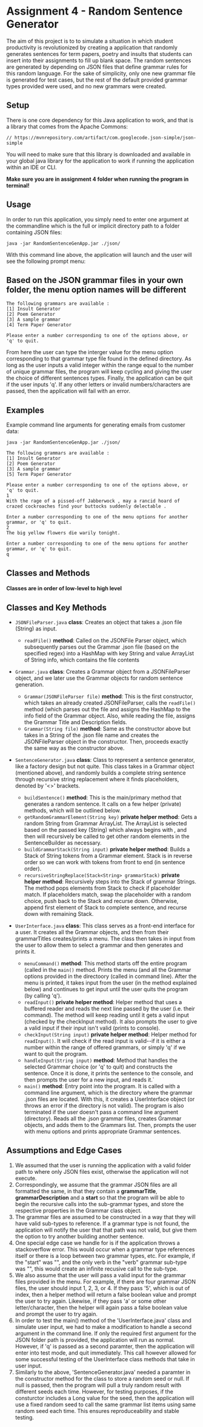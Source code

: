# Assignment 4 - Random Sentence Generator

The aim of this project is to to simulate a situation in which student productivity is revolutionized by creating a application that randomly generates sentences for term papers, poetry and insults that students can insert into their assignments to fill up blank space.  The random sentences are generated by depending on JSON files that define grammar rules for this random language. For the sake of simplicity, only one new grammar file is generated for test cases, but the rest of the default provided grammar types provided were used, and no new grammars were created.

## Setup

There is one core dependency for this Java application to work, and that is a library that comes from the Apache Commons:

```
// https://mvnrepository.com/artifact/com.googlecode.json-simple/json-simple
```

You will need to make sure that this library is downloaded and available in your global java library for the application to work if running the application within an IDE or CLI.

**Make sure you are in assignment 4 folder when running the program in terminal!**

## Usage

In order to run this application, you simply need to enter one argument at the commandline which is the full or implicit directory path to a folder containing JSON files:

```
java -jar RandomSentenceGenApp.jar ./json/
```

With this command line above, the application will launch and the user will see the following prompt menu:

## Based on the JSON grammar files in your own folder, the menu option names will be different

```
The following grammars are available :
[1] Insult Generator
[2] Poem Generator
[3] A sample grammar
[4] Term Paper Generator

Please enter a number corresponding to one of the options above, or 'q' to quit.
```
From here the user can type the interger value for the menu option corresponding to that grammar type file found in the defined directory. As long as the user inputs a valid integer within the range equal to the number of unique grammar files, the program will keep cycling and giving the user the choice of different sentences types. Finally, the application can be quit if the user inputs 'q'.  If any other letters or invalid numbers/characters are passed, then the application will fail with an error.

## Examples

Example command line arguments for generating emails from customer data:

```
java -jar RandomSentenceGenApp.jar ./json/

The following grammars are available :
[1] Insult Generator
[2] Poem Generator
[3] A sample grammar
[5] Term Paper Generator

Please enter a number corresponding to one of the options above, or 'q' to quit.
1
With the rage of a pissed-off Jabberwock , may a rancid hoard of crazed cockroaches find your buttocks suddenly delectable .

Enter a number corresponding to one of the menu options for another grammar, or 'q' to quit.
2
The big yellow flowers die warily tonight.

Enter a number corresponding to one of the menu options for another grammar, or 'q' to quit.
q
```

## Classes and Methods
#### Classes are in order of low-level to high level

## Classes and Key Methods


- `JSONFileParser.java` **class**: Creates an object that takes a .json file (String) as input. 
  - `readFile()` **method**: Called on the JSONFile Parser object, which subsequently parses out the Grammar .json file (based on the specified regex) into a           HashMap with key String and value ArrayList of String info, which contains the file contents
  
- `Grammar.java` **class**: Creates a Grammar object from a JSONFileParser object, and we later use the Grammar objects for random sentence generation.
  - `Grammar(JSONFileParser file)` **method**: This is the first constructor, which takes an already created JSONFileParser, calls the `readFile()` method (which       parses out the file and assigns the HashMap to the info field of the Grammar object. Also, while reading the file, assigns the Grammar Title and Description         fields.
  - `Grammar(String file)` **method**: Same as the constructor above but takes in a String of the .json file name and creates the JSONFileParser object in the           constructor. Then, proceeds exactly the same way as the constructor above.
  
- `SentenceGenerator.java` **class**: Class to represent a sentence generator, like a factory design but not quite. This class takes in a Grammar object (mentioned   above), and randomly builds a complete string sentence through recursive string replacement where it finds placeholders, denoted by '<>' brackets.
  - `buildSentence()` **method**: This is the main/primary method that generates a random sentence. It calls on a few helper (private) methods, which will be           outlined below.
  - `getRandomGrammarElement(String key)` **private helper method**: Gets a random String from Grammar ArrayList. The ArrayList is selected based on the passed key     (String) which always begins with <start>, and then will recursively be called to get other random elements in the SentenceBuilder as necessary.
  - `buildGrammarStack(String input)` **private helper method**: Builds a Stack of String tokens from a Grammar element. Stack is in reverse order so we can work       with tokens from front to end (in sentence order).
  - `recursiveStringReplace(Stack<String> grammarStack)` **private helper method**: Recursively steps into the Stack of grammar Strings. The method pops elements       from Stack to check if placeholder match. If placeholders match, swap the placeholder with a random choice, push back to the Stack and recurse down. Otherwise,     append first element of Stack to complete sentence, and recurse down with remaining Stack. 
  
- `UserInterface.java` **class**: This class serves as a front-end interface for a user. It creates all the Grammar objects, and then from their grammarTitles         creates/prints a menu. The class then takes in input from the user to allow them to select a grammar and then generates and prints it.
  - `menuCommand()` **method**: This method starts off the entire program (called in the `main()` method. Prints the menu (and all the Grammar options provided in       the directoory (called in command line). After the menu is printed, it takes input from the user (in the method explained below) and continues to get input         until the user quits the program (by calling 'q').
  - `readInput()` **private helper method**: Helper method that uses a buffered reader and reads the next line passed by the user (i.e. their command). The method       will keep reading until it gets a valid input (checked by the checkInput method). It also prompts the user to give a valid input if their input isn't valid         (prints to console).
  - `checkInput(String input)` **private helper method**: Helper method for `readInput()`. It will check if the read input is valid--if it is either a number within     the range of offered grammars, or simply 'q' if we want to quit the program. 
  - `handleInput(String input)` **method**: Method that handles the selected Grammar choice (or 'q' to quit) and constructs the sentence. Once it is done, it prints     the sentence to the console, and then prompts the user for a new input, and reads it.`
  - `main()` **method**: Entry point into the program. It is called with a command line argument, which is the directory where the grammar .json files are located.     With this, it creates a UserInterface object (or throws an error if the directory is not valid). The program is also terminated if the user doesn't pass a           command line argument (directory). Reads all the .json grammar files, creates Grammar objects, and adds them to the Grammars list. Then, prompts the user with       menu options and prints appropriate Grammar sentences.


## Assumptions and Edge Cases

1) We assumed that the user is running the application with a valid folder path to where only JSON files exist, otherwise the application will not execute.
2) Correspondingly, we assume that the grammar JSON files are all formatted the same, in that they contain a **grammarTitle**, **grammarDescription** and a **start** so that the program will be able to begin the recursive calls into the sub-grammar types, and store the respective properties in the Grammar class object.
3) The grammar files are assumed to be constructed in a way that they will have valid sub-types to reference. If a grammar type is not found, the application will notify the user that that path was not valid, but give them the option to try another building another sentence.
4) One special edge case we handle for is if the application throws a stackoverflow error. This would occur when a grammar type references itself or there is a loop between two grammar types, etc. For example, if the "start" was "<verb>", and the only verb in the "verb" grammar sub-type was "<verb>", this would create an infinite recusive call to the sub-type.
5) We also assume that the user will pass a valid input for the grammar files provided in the menu. For example, if there are four grammar JSON files, the user should input 1, 2, 3, or 4.  If they pass '5', which is out of index, then a helper method will return a false boolean value and prompt the user to try again. Likewise, if they pass 'a' or some other letter/character, then the helper will again pass a false boolean value and prompt the user to try again.
6) In order to test the main() method of the 'UserInterface.java' class and simulate user input, we had to make a modification to handle a second argument in the command line. If only the required first argument for the JSON folder path is provided, the application will run as normal. However, if 'q' is passed as a second paramter, then the application will enter into test mode, and quit immediately.  This call however allowed for some successful testing of the UserInterface class methods that take in user input.
7) Similarly to the above, 'SentenceGenerator.java' needed a paramter in the constructor method for the class to store a random seed or null.  If null is passed, then the program will pull a truly random result with different seeds each time. However, for testing purposes, if the consturctor includes a Long value for the seed, then the application will use a fixed random seed to call the same grammar list items using same random seed each time. This ensures reproduceability and stable testing.
